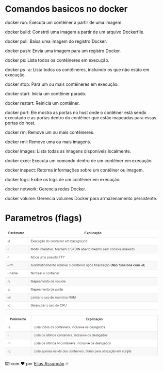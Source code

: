 # Comandos basicos no docker


docker run: Executa um contêiner a partir de uma imagem.

docker build: Constrói uma imagem a partir de um arquivo Dockerfile.

docker pull: Baixa uma imagem do registro Docker.

docker push: Envia uma imagem para um registro Docker.

docker ps: Lista todos os contêineres em execução.

docker ps -a: Lista todos os contêineres, incluindo os que não estão em execução.

docker stop: Para um ou mais contêineres em execução.

docker start: Inicia um contêiner parado.

docker restart: Reinicia um contêiner.

docker port: Ele mostra as portas no host onde o contêiner está sendo executado e as portas dentro do contêiner que estão mapeadas para essas portas do host.

docker rm: Remove um ou mais contêineres.

docker rmi: Remove uma ou mais imagens.

docker images: Lista todas as imagens disponíveis localmente.

docker exec: Executa um comando dentro de um contêiner em execução.

docker inspect: Retorna informações sobre um contêiner ou imagem.

docker logs: Exibe os logs de um contêiner em execução.

docker network: Gerencia redes Docker.

docker volume: Gerencia volumes Docker para armazenamento persistente.


# Parametros (flags)

![1](./Imagens/1.png)


![2](./Imagens/2.png)

⌨️ com ❤️ por [Elias Assunção](https://github.com/Hooligam) 🔥